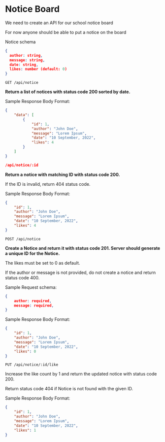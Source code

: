 # Notice Board

We need to create an API for our school notice board

For now anyone should be able to put a notice on the board

Notice schema

``` JSON
{
  author: string,
  message: string,
  date: string,
  likes: number (default: 0)
}
```

``GET /api/notice``

**Return a list of notices with status code 200 sorted by date.**

Sample Response Body Format:

``` JSON
{
    "data": [
        {
            "id": 1,
            "author": "John Doe",
            "message": "Lorem Ipsum",
            "date": "10 September, 2022",
            "likes": 4
        }
    ]
}

/api/notice/:id
```

**Return a notice with matching ID with status code 200.**

If the ID is invalid, return 404 status code.

Sample Response Body Format:

``` JSON
{
    "id": 1,
    "author": "John Doe",
    "message": "Lorem Ipsum",
    "date": "10 September, 2022",
    "likes": 4
}
```

``POST /api/notice``

**Create a Notice and return it with status code 201. Server should generate a unique ID for the Notice.**

The likes must be set to 0 as default.

If the author or message is not provided, do not create a notice and return status code 400.

Sample Request schema:

``` JSON
{
    author: required,
    message: required,
}
```

Sample Response Body Format:

``` JSON
{
    "id": 1,
    "author": "John Doe",
    "message": "Lorem Ipsum",
    "date": "10 September, 2022",
    "likes": 0
}
```

``PUT /api/notice/:id/like``

Increase the like count by 1 and return the updated notice with status code 200.

Return status code 404 if Notice is not found with the given ID.

Sample Response Body Format:

``` JSON
{
    "id": 1,
    "author": "John Doe",
    "message": "Lorem Ipsum",
    "date": "10 September, 2022",
    "likes": 1
}
```
